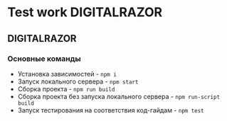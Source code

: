 # Test work DIGITALRAZOR
## DIGITALRAZOR

### Основные команды

* Установка зависимостей - `npm i`
* Запуск локального сервера - `npm start`
* Сборка проекта - `npm run build`
* Сборка проекта без запуска локального сервера - `npm run-script build`
* Запуск тестирования на соответствия код-гайдам - `npm test`
